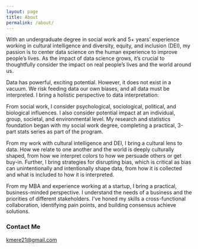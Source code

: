 ```yaml
---
layout: page
title: About
permalink: /about/
---
```


With an undergraduate degree in social work and 5+ years’ experience working in cultural intelligence and diversity, equity, and inclusion (DEI), my passion is to center data science on the human experience to improve people’s lives. As the impact of data science grows, it’s crucial to thoughtfully consider the impact on real people’s lives and the world around us.

Data has powerful, exciting potential. However, it does not exist in a vacuum. We risk feeding data our own biases, and all data must be interpreted. I bring a holistic perspective to data interpretation: 

From social work, I consider psychological, sociological, political, and biological influences. I also consider potential impact at an individual, group, societal, and environmental level. My research and statistics foundation began with my social work degree, completing a practical, 3-part stats series as part of the program.

From my work with cultural intelligence and DEI, I bring a cultural lens to data. How we relate to one another and the world is deeply culturally shaped, from how we interpret colors to how we persuade others or get buy-in. Further, I bring strategies for disrupting bias, which is critical as bias can unintentionally and intentionally shape data, from how it is collected and what is included to how it is interpreted. 

From my MBA and experience working at a startup, I bring a practical, business-minded perspective. I understand the needs of a business and the priorities of different stakeholders. I've honed my skills a cross-functional collaboration, identifying pain points, and building consensus achieve solutions.

### Contact Me

[kmere21@gmail.com](mailto:kmere21@gmail.com)